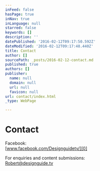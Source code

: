 ```yaml
---
inFeed: false
hasPage: true
inNav: true
inLanguage: null
starred: false
keywords: []
description: ''
datePublished: '2016-02-12T09:17:50.592Z'
dateModified: '2016-02-12T09:17:48.440Z'
title: Contact
author: []
sourcePath: _posts/2016-02-12-contact.md
published: true
authors: []
publisher:
  name: null
  domain: null
  url: null
  favicon: null
url: contact/index.html
_type: WebPage

---
```

# Contact

Facebook:  
[www.facebook.com/Designguidetv/][0]

For enquiries and content submissions:  
[Robert@designguide.tv][1]

[0]: https://www.facebook.com/Designguidetv/
[1]: mailto:Robert@designguide.tv